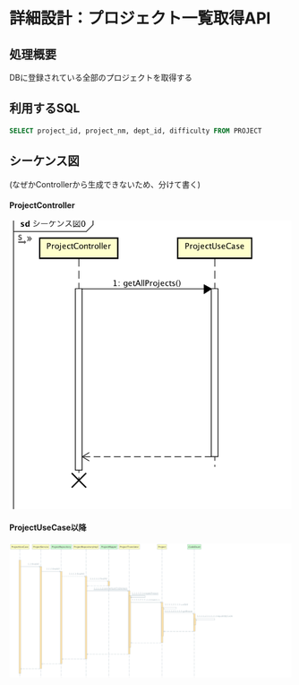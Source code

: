 # 詳細設計：プロジェクト一覧取得API

## 処理概要

DBに登録されている全部のプロジェクトを取得する

## 利用するSQL

```SQL
SELECT project_id, project_nm, dept_id, difficulty FROM PROJECT
```

## シーケンス図

(なぜかControllerから生成できないため、分けて書く)

#### ProjectController

![sequence - controller](pic/sequence_controller.png)

#### ProjectUseCase以降

![sequence](pic/sequence.png)

